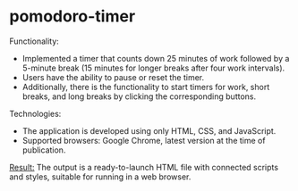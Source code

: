 # pomodoro-timer

Functionality:

<ul>
    <li>Implemented a timer that counts down 25 minutes of work followed by a 5-minute break (15 minutes for longer breaks after four work intervals).</li>
    <li>Users have the ability to pause or reset the timer.</li>
    <li>Additionally, there is the functionality to start timers for work, short breaks, and long breaks by clicking the corresponding buttons.</li>
</ul>
Technologies:

<ul>
    <li>The application is developed using only HTML, CSS, and JavaScript.</li>
    <li>Supported browsers: Google Chrome, latest version at the time of publication.</li>
</ul>
<a href="https://dinaradervel.github.io/pomodoro-timer/">Result:</a> The output is a ready-to-launch HTML file with connected scripts and styles, suitable for running in a web browser.
